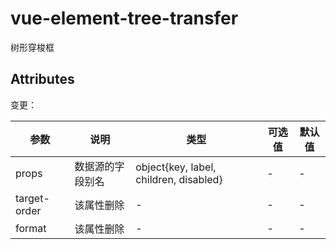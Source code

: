 # vue-element-tree-transfer

树形穿梭框

## Attributes

变更：

参数 | 说明 | 类型 | 可选值 | 默认值
-- | -- | -- | -- | --
props | 数据源的字段别名 | object{key, label, children, disabled} | - | -
target-order | 该属性删除 | - | - | -
format | 该属性删除 | - | - | -
